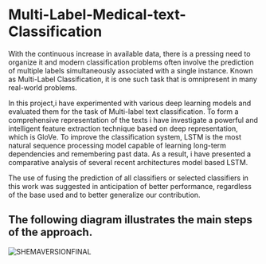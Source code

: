 # Multi-Label-Medical-text-Classification

With the continuous increase in available data, there is a pressing need to organize it and modern classification problems often involve the prediction of multiple labels simultaneously associated with a single instance. Known as Multi-Label Classification, it is one such task that is omnipresent in many real-world problems.

In this project,i have experimented with various deep learning models
and evaluated them for the task of Multi-label text classification. 
To form a comprehensive representation of the texts i have investigate a powerful
and intelligent feature extraction technique based on deep representation,
which is GloVe. To improve the classification system, LSTM is the most natural
sequence processing model capable of learning long-term dependencies
and remembering past data. As a result, i have presented a comparative
analysis of several recent architectures model based LSTM.

The use of fusing the prediction of all classifiers or selected classifiers in
this work was suggested in anticipation of better performance, regardless of
the base used and to better generalize our contribution.

## The following diagram illustrates the main steps of the approach.

![SHEMAVERSIONFINAL](https://user-images.githubusercontent.com/51234043/135873673-c14bb276-5609-4794-8518-1f34f5b40464.png)
